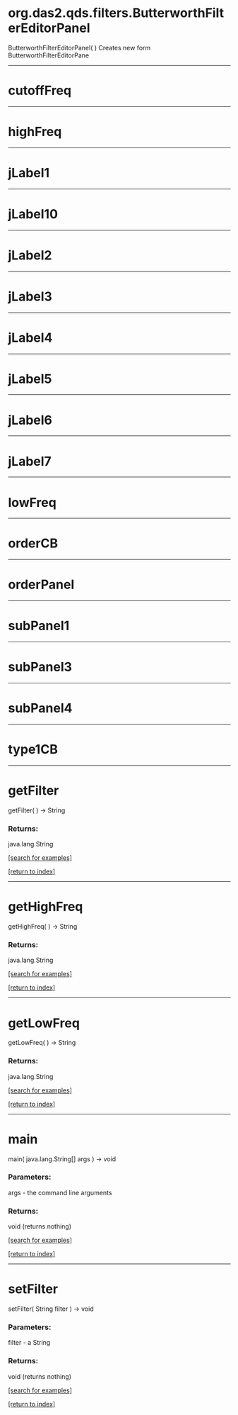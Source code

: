 # org.das2.qds.filters.ButterworthFilterEditorPanel
ButterworthFilterEditorPanel( )
Creates new form ButterworthFilterEditorPane

***
<a name="cutoffFreq"></a>
# cutoffFreq



***
<a name="highFreq"></a>
# highFreq



***
<a name="jLabel1"></a>
# jLabel1



***
<a name="jLabel10"></a>
# jLabel10



***
<a name="jLabel2"></a>
# jLabel2



***
<a name="jLabel3"></a>
# jLabel3



***
<a name="jLabel4"></a>
# jLabel4



***
<a name="jLabel5"></a>
# jLabel5



***
<a name="jLabel6"></a>
# jLabel6



***
<a name="jLabel7"></a>
# jLabel7



***
<a name="lowFreq"></a>
# lowFreq



***
<a name="orderCB"></a>
# orderCB



***
<a name="orderPanel"></a>
# orderPanel



***
<a name="subPanel1"></a>
# subPanel1



***
<a name="subPanel3"></a>
# subPanel3



***
<a name="subPanel4"></a>
# subPanel4



***
<a name="type1CB"></a>
# type1CB



***
<a name="getFilter"></a>
# getFilter
getFilter(  ) &rarr; String



### Returns:
java.lang.String


<a href="https://github.com/autoplot/dev/search?q=getFilter&unscoped_q=getFilter">[search for examples]</a>

<a href="https://github.com/autoplot/documentation/blob/master/javadoc/index-all.md">[return to index]</a>

***
<a name="getHighFreq"></a>
# getHighFreq
getHighFreq(  ) &rarr; String



### Returns:
java.lang.String


<a href="https://github.com/autoplot/dev/search?q=getHighFreq&unscoped_q=getHighFreq">[search for examples]</a>

<a href="https://github.com/autoplot/documentation/blob/master/javadoc/index-all.md">[return to index]</a>

***
<a name="getLowFreq"></a>
# getLowFreq
getLowFreq(  ) &rarr; String



### Returns:
java.lang.String


<a href="https://github.com/autoplot/dev/search?q=getLowFreq&unscoped_q=getLowFreq">[search for examples]</a>

<a href="https://github.com/autoplot/documentation/blob/master/javadoc/index-all.md">[return to index]</a>

***
<a name="main"></a>
# main
main( java.lang.String[] args ) &rarr; void



### Parameters:
args - the command line arguments

### Returns:
void (returns nothing)


<a href="https://github.com/autoplot/dev/search?q=main&unscoped_q=main">[search for examples]</a>

<a href="https://github.com/autoplot/documentation/blob/master/javadoc/index-all.md">[return to index]</a>

***
<a name="setFilter"></a>
# setFilter
setFilter( String filter ) &rarr; void



### Parameters:
filter - a String

### Returns:
void (returns nothing)


<a href="https://github.com/autoplot/dev/search?q=setFilter&unscoped_q=setFilter">[search for examples]</a>

<a href="https://github.com/autoplot/documentation/blob/master/javadoc/index-all.md">[return to index]</a>

